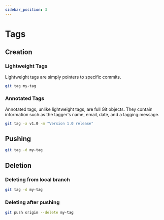```yaml
---
sidebar_position: 3
---
```


# Tags

## Creation

### Lightweight Tags

Lightweight tags are simply pointers to specific commits.

```sh
git tag my-tag
```

### Annotated Tags

Annotated tags, unlike lightweight tags, are full Git objects. They contain
information such as the tagger's name, email, date, and a tagging message.

```sh
git tag -a v1.0 -m "Version 1.0 release"
```

## Pushing

```sh
git tag -d my-tag
```

## Deletion

### Deleting from local branch

```sh
git tag -d my-tag
```

### Deleting after pushing

```sh
git push origin --delete my-tag
```

